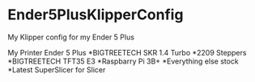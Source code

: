 # Ender5PlusKlipperConfig
My Klipper config for my Ender 5 Plus



My Printer
  Ender 5 Plus
    *BIGTREETECH SKR 1.4 Turbo 
    *2209 Steppers
    *BIGTREETECH TFT35 E3
    *Raspbarry Pi 3B+
    *Everything else stock
    *Latest SuperSlicer for Slicer
